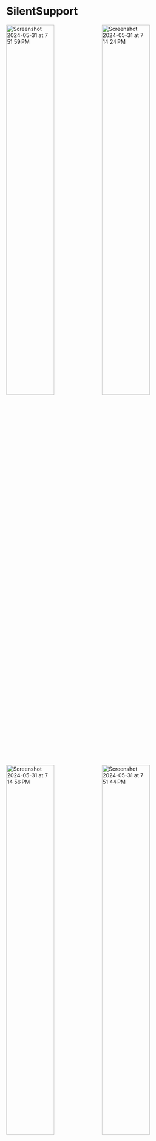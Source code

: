 # SilentSupport

<img width="50%" alt="Screenshot 2024-05-31 at 7 51 59 PM" src="https://github.com/YevheniiaSimaka/FindHelp/assets/112284703/69bc61e8-393a-4d4b-a8a3-d144be3b7939"><img width="50%" alt="Screenshot 2024-05-31 at 7 14 24 PM" src="https://github.com/YevheniiaSimaka/FindHelp/assets/112284703/82dc851b-a5b8-4e52-82a1-c02e817050fe">
<img width="50%" alt="Screenshot 2024-05-31 at 7 14 56 PM" src="https://github.com/YevheniiaSimaka/FindHelp/assets/112284703/ad5a347d-5935-4f44-9c3f-e756e392b450"><img width="50%" alt="Screenshot 2024-05-31 at 7 51 44 PM" src="https://github.com/YevheniiaSimaka/FindHelp/assets/112284703/d4e2ad66-af42-4b69-ae67-e36cb27bcd6f">

There are many people who need help, but can't speak up about it, for whatever reason they might have, this site is especially for those, since here, they can speak anonymosly and other people can give them advices, all without anyone revealing their identities. It's a safe place where people can talk about what's on their mind.

## Technologies used

[![Technologies](https://skillicons.dev/icons?i=ts,tailwind,prisma,mongodb,nextjs,react,github)](https://skillicons.dev)

## Demo

[SilentSupport - Live Demo](https://specify-summit-hacks.vercel.app)

## Functionality

- Authentication with password encryption
- Create Help Posts
- Delete Posts
- View your posts
- Advice on others posts
- Grid/List View
- Pomodoro Timer
- Browse Help Hotlines
- Everything is anonymous

## Run Locally

Clone the project

```bash
  git clone https://github.com/YevheniiaSimaka/FindHelp
```

Go to the project directory

```bash
  cd my-project
```

Install dependencies

```bash
  npm i
```

Add .env

```bash
  DATABASE_URL=
  NEXTAUTH_SECRET=
```

Start the server

```bash
  npm run dev
```
